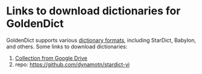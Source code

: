 # Links to download dictionaries for GoldenDict
GoldenDict supports various [dictionary formats](https://xiaoyifang.github.io/goldendict-ng/dictformats/), including StarDict, Babylon, and others. Some links to download dictionaries:

1. [Collection from Google Drive](https://drive.google.com/drive/u/0/folders/0BzrQwK2v03aKWjlsQ3NsaWJKalU?resourcekey=0-DtgqOJiVFSDI231ugoQgiQ)
2. repo: https://github.com/dynamotn/stardict-vi